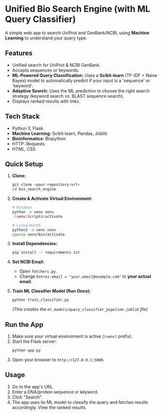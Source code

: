 # Unified Bio Search Engine (with ML Query Classifier)

A simple web app to search UniProt and GenBank/NCBI, using **Machine Learning** to understand your query type.

## Features

*   Unified search for UniProt & NCBI GenBank.
*   Accepts sequences or keywords.
*   **ML-Powered Query Classification:** Uses a **Scikit-learn** (TF-IDF + Naive Bayes) model to automatically predict if your input is a 'sequence' or 'keyword'.
*   **Adaptive Search:** Uses the ML prediction to choose the right search strategy (keyword search vs. BLAST sequence search).
*   Displays ranked results with links.

## Tech Stack

*   Python 3, Flask
*   **Machine Learning:** Scikit-learn, Pandas, Joblib
*   **Bioinformatics:** Biopython
*   HTTP: Requests
*   HTML, CSS

## Quick Setup

1.  **Clone:**
    ```bash
    git clone <your-repository-url>
    cd bio_search_engine
    ```
2.  **Create & Activate Virtual Environment:**
    ```bash
    # Windows
    python -m venv venv
    .\venv\Scripts\activate

    # Linux/macOS
    python3 -m venv venv
    source venv/bin/activate
    ```
3.  **Install Dependencies:**
    ```bash
    pip install -r requirements.txt
    ```
4.  **Set NCBI Email:**
    *   Open `fetchers.py`.
    *   Change `Entrez.email = "your.email@example.com"` to **your actual email**.

5.  **Train ML Classifier Model (Run Once):**
    ```bash
    python train_classifier.py
    ```
    *(This creates the `ml_models/query_classifier_pipeline.joblib` file)*

## Run the App

1.  Make sure your virtual environment is active (`(venv)` prefix).
2.  Start the Flask server:
    ```bash
    python app.py
    ```
3.  Open your browser to `http://127.0.0.1:5000`.

## Usage

1.  Go to the app's URL.
2.  Enter a DNA/protein sequence or keyword.
3.  Click "Search".
4.  The app uses its ML model to classify the query and fetches results accordingly. View the ranked results.
